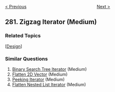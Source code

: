 <!--|This file generated by command(leetcode description); DO NOT EDIT.    |-->
<!--+----------------------------------------------------------------------+-->
<!--|@author    openset <openset.wang@gmail.com>                           |-->
<!--|@link      https://github.com/openset                                 |-->
<!--|@home      https://github.com/openset/leetcode                        |-->
<!--+----------------------------------------------------------------------+-->

[< Previous](https://github.com/openset/leetcode/tree/master/problems/wiggle-sort "Wiggle Sort")
　　　　　　　　　　　　　　　　
[Next >](https://github.com/openset/leetcode/tree/master/problems/expression-add-operators "Expression Add Operators")

## 281. Zigzag Iterator (Medium)



### Related Topics
  [[Design](https://github.com/openset/leetcode/tree/master/tag/design/README.md)]

### Similar Questions
  1. [Binary Search Tree Iterator](https://github.com/openset/leetcode/tree/master/problems/binary-search-tree-iterator) (Medium)
  1. [Flatten 2D Vector](https://github.com/openset/leetcode/tree/master/problems/flatten-2d-vector) (Medium)
  1. [Peeking Iterator](https://github.com/openset/leetcode/tree/master/problems/peeking-iterator) (Medium)
  1. [Flatten Nested List Iterator](https://github.com/openset/leetcode/tree/master/problems/flatten-nested-list-iterator) (Medium)
